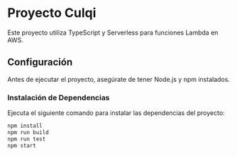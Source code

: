 # Proyecto Culqi

Este proyecto utiliza TypeScript y Serverless para funciones Lambda en AWS.

## Configuración

Antes de ejecutar el proyecto, asegúrate de tener Node.js y npm instalados.

### Instalación de Dependencias

Ejecuta el siguiente comando para instalar las dependencias del proyecto:

```bash
npm install
npm run build
npm run test
npm start
